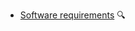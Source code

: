 * [Software requirements](book/requirements/) 
  <trigger for="pop:requirements-preview">:mag:</trigger>
  
<popover id="pop:requirements-preview" title="Software Requirements :mag:" placement="right">
  <div slot="content">
    <include src="Preview.md" />
  </div>
</popover>
